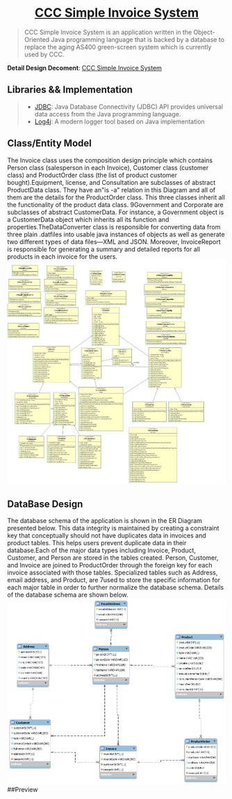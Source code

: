 <h1 align="center"><a href="https://github.com/zhuxinyishcn/CCC-Simple-Invoice-System" target="_blank">CCC Simple Invoice System</a></h1>

> CCC Simple Invoice System is an application written in the Object-Oriented Java programming language that is backed by a database to replace the aging AS400 green-screen system which is currently used by CCC. 

__Detail Design Decoment__: [CCC Simple Invoice System](/designDocument-v6.0.pdf)

## Libraries && Implementation
>- [JDBC](https://docs.oracle.com/javase/8/docs/technotes/guides/jdbc/): Java Database Connectivity (JDBC) API provides universal data access from the Java programming language.
> - [Log4j](https://logging.apache.org/log4j/2.x/manual/index.html): A modern logger tool based on Java implementation 
## Class/Entity Model
The Invoice class uses the composition design principle which contains Person class (salesperson in each Invoice), Customer class (customer class) and ProductOrder class (the list of product customer bought).Equipment, license, and Consultation are subclasses of abstract ProductData class. They have an"is -a" relation in this Diagram and all of them are the details for the ProductOrder class. This three classes inherit all the functionality of the product data class.
9Government and Corporate are subclasses of abstract CustomerData. For instance, a Government object is a CustomerData object which inherits all its function and properties.TheDataConverter class is responsible for converting data from three plain .datfiles into usable java instances of objects as well as generate two different types of data files—XML and JSON. Moreover, InvoiceReport is responsible for generating a summary and detailed reports for all products in each invoice for the users.
![](./.github/img/Class_Diagram.jpg "ER_Diagram.png")
## DataBase Design
The database schema of the application is shown in the ER Diagram presented below. This data integrity is maintained by creating a constraint key that conceptually should not have duplicates data in invoices and product tables. This helps users prevent duplicate data in their database.Each of the major data types including Invoice, Product, Customer, and Person are stored in the tables created. Person, Customer, and Invoice are joined to ProductOrder through the foreign key for each invoice associated with those tables. Specialized tables such as Address, email address, and Product, are 
7used to store the specific information for each major table in order to further normalize the database schema. Details of the database schema are shown below.  
![](./.github/img/ER_Diagram.png "ER_Diagram.png")
##Preview